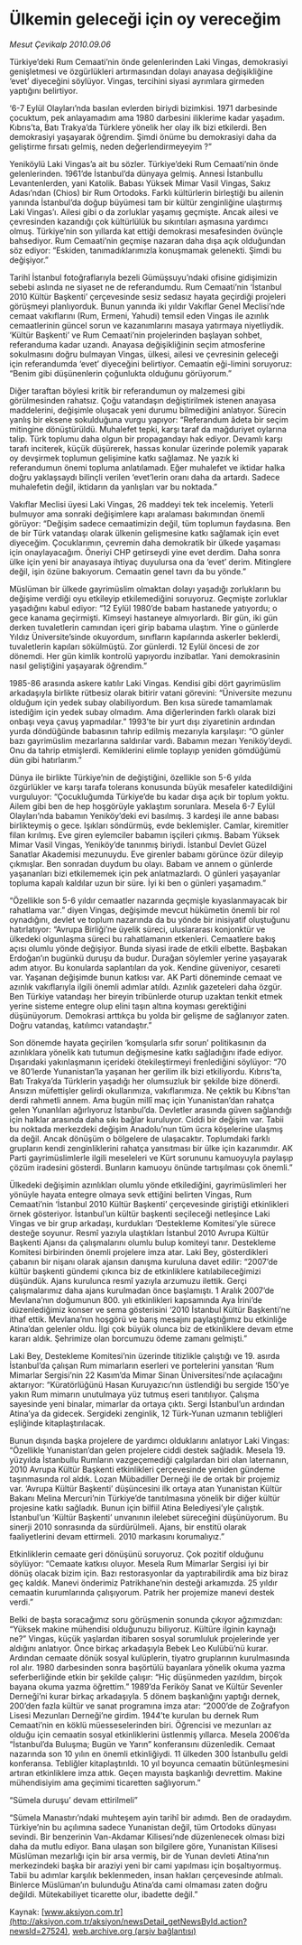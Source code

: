 # Ülkemin geleceği için oy vereceğim

*Mesut Çevikalp 2010.09.06*

<font class="agenda2NewsSpot">
 Türkiye’deki Rum Cemaati’nin önde gelenlerinden Laki Vingas, demokrasiyi genişletmesi ve özgürlükleri artırmasından dolayı anayasa değişikliğine ‘evet’ diyeceğini söylüyor. Vingas, tercihini siyasi ayrımlara girmeden yaptığını belirtiyor.
</font>
<font class="newsDetail">
 <p>
 </p>
 <p class="MsoNormal">
  ‘6-7 Eylül Olayları’nda basılan evlerden biriydi bizimkisi. 1971 darbesinde çocuktum, pek anlayamadım ama 1980 darbesini iliklerime kadar yaşadım. Kıbrıs’ta, Batı Trakya’da Türklere yönelik her olay ilk bizi etkilerdi. Ben demokrasiyi yaşayarak öğrendim. Şimdi önüme bu demokrasiyi daha da geliştirme fırsatı gelmiş, neden değerlendirmeyeyim ?”
 </p>
 <p class="MsoNormal">
  Yeniköylü Laki Vingas’a ait bu sözler. Türkiye’deki Rum Cemaati’nin önde gelenlerinden. 1961’de İstanbul’da dünyaya gelmiş. Annesi İstanbullu Levantenlerden, yani Katolik. Babası Yüksek Mimar Vasil Vingas, Sakız Adası’ndan (Chios) bir Rum Ortodoks. Farklı kültürlerin birleştiği bu ailenin yanında İstanbul’da doğup büyümesi tam bir kültür zenginliğine ulaştırmış Laki Vingas’ı. Ailesi gibi o da zorluklar yaşamış geçmişte. Ancak ailesi ve çevresinden kazandığı çok kültürlülük bu sıkıntıları aşmasına yardımcı olmuş. Türkiye’nin son yıllarda kat ettiği demokrasi mesafesinden övünçle bahsediyor. Rum Cemaati’nin geçmişe nazaran daha dışa açık olduğundan söz ediyor: “Eskiden, tanımadıklarımızla konuşmamak gelenekti. Şimdi bu değişiyor.”
 </p>
 <p class="MsoNormal">
  Tarihî İstanbul fotoğraflarıyla bezeli Gümüşsuyu’ndaki ofisine gidişimizin sebebi aslında ne siyaset ne de referandumdu. Rum Cemaati’nin ‘İstanbul 2010 Kültür Başkenti’ çerçevesinde sesiz sedasız hayata geçirdiği projeleri görüşmeyi planlıyorduk. Bunun yanında iki yıldır Vakıflar Genel Meclisi’nde cemaat vakıflarını (Rum, Ermeni, Yahudi) temsil eden Vingas ile azınlık cemaatlerinin güncel sorun ve kazanımlarını masaya yatırmaya niyetliydik. ‘Kültür Başkenti’ ve Rum Cemaati’nin projelerinden başlayan sohbet, referanduma kadar uzandı. Anayasa değişikliğinin seçim atmosferine sokulmasını doğru bulmayan Vingas, ülkesi, ailesi ve çevresinin geleceği için referandumda ‘evet’ diyeceğini belirtiyor. Cemaatin eği-limini soruyoruz: “Benim gibi düşünenlerin çoğunlukta olduğunu görüyorum.”
 </p>
 <p class="MsoNormal">
  Diğer taraftan böylesi kritik bir referandumun oy malzemesi gibi görülmesinden rahatsız. Çoğu vatandaşın değiştirilmek istenen anayasa maddelerini, değişimle oluşacak yeni durumu bilmediğini anlatıyor. Sürecin yanlış bir eksene sokulduğuna vurgu yapıyor: “Referandum âdeta bir seçim mitingine dönüştürüldü. Muhalefet tepki, karşı taraf da mağduriyet oylarına talip. Türk toplumu daha olgun bir propagandayı hak ediyor. Devamlı karşı tarafı inciterek, küçük düşürerek, hassas konular üzerinde polemik yaparak oy devşirmek toplumun gelişimine katkı sağlamaz. Ne yazık ki referandumun önemi topluma anlatılamadı. Eğer muhalefet ve iktidar halka doğru yaklaşsaydı bilinçli verilen ‘evet’lerin oranı daha da artardı. Sadece muhalefetin değil, iktidarın da yanlışları var bu noktada.”
 </p>
 <p class="MsoNormal">
  Vakıflar Meclisi üyesi Laki Vingas, 26 maddeyi tek tek incelemiş. Yeterli bulmuyor ama sonraki değişimlere kapı aralaması bakımından önemli görüyor: “Değişim sadece cemaatimizin değil, tüm toplumun faydasına. Ben de bir Türk vatandaşı olarak ülkenin gelişmesine katkı sağlamak için evet diyeceğim. Çocuklarımın, çevremin daha demokratik bir ülkede yaşaması için onaylayacağım. Öneriyi CHP getirseydi yine evet derdim. Daha sonra ülke için yeni bir anayasaya ihtiyaç duyulursa ona da ‘evet’ derim. Mitinglere değil, işin özüne bakıyorum. Cemaatin genel tavrı da bu yönde.”
 </p>
 <p class="MsoNormal">
  Müslüman bir ülkede gayrimüslim olmaktan dolayı yaşadığı zorlukların bu değişime verdiği oyu etkileyip etkilemediğini soruyoruz. Geçmişte zorluklar yaşadığını kabul ediyor: “12 Eylül 1980’de babam hastanede yatıyordu; o gece kanama geçirmişti. Kimseyi hastaneye almıyorlardı. Bir gün, iki gün derken tuvaletlerin camından içeri girip babama ulaştım. Yine o günlerde Yıldız Üniversite’sinde okuyordum, sınıfların kapılarında askerler beklerdi, tuvaletlerin kapıları sökülmüştü. Zor günlerdi. 12 Eylül öncesi de zor dönemdi. Her gün kimlik kontrolü yapıyordu inzibatlar. Yani demokrasinin nasıl geliştiğini yaşayarak öğrendim.”
  <span>
  </span>
 </p>
 <p class="MsoNormal">
  1985-86 arasında askere katılır Laki Vingas.
  <span>
  </span>
  Kendisi gibi dört gayrimüslim arkadaşıyla birlikte rütbesiz olarak bitirir vatani görevini: “Üniversite mezunu olduğum için yedek subay olabiliyordum. Ben kısa sürede tamamlamak istediğim için yedek subay olmadım. Ama diğerlerinden farklı olarak bizi onbaşı veya çavuş yapmadılar.” 1993’te bir yurt dışı ziyaretinin ardından yurda döndüğünde babasının tahrip edilmiş mezarıyla karşılaşır: “O günler bazı gayrimüslim mezarlarına saldırılar vardı. Babamın mezarı Yeniköy’deydi. Onu da tahrip etmişlerdi. Kemiklerini elimle toplayıp yeniden gömdüğümü dün gibi hatırlarım.”
 </p>
 <p class="MsoNormal">
  Dünya ile birlikte Türkiye’nin de değiştiğini, özellikle son 5-6 yılda özgürlükler ve karşı tarafa tolerans konusunda büyük mesafeler katedildiğini vurguluyor: “Çocukluğumda Türkiye’de bu kadar dışa açık bir toplum yoktu. Ailem gibi ben de hep hoşgörüyle yaklaştım sorunlara. Mesela 6-7 Eylül Olayları’nda babamın Yeniköy’deki evi basılmış. 3 kardeşi ile anne babası birlikteymiş o gece. Işıkları söndürmüş, evde beklemişler. Camlar, kiremitler filan kırılmış. Eve giren eylemciler babamın işçileri çıkmış. Babam Yüksek Mimar Vasil Vingas, Yeniköy’de tanınmış biriydi. İstanbul Devlet Güzel Sanatlar Akademisi mezunuydu. Eve girenler babamı görünce özür dileyip çıkmışlar. Ben sonradan duydum bu olayı. Babam ve annem o günlerde yaşananları bizi etkilememek için pek anlatmazlardı. O günleri yaşayanlar topluma kapalı kaldılar uzun bir süre. İyi ki ben o günleri yaşamadım.”
 </p>
 <p class="MsoNormal">
  “Özellikle son 5-6 yıldır cemaatler nazarında geçmişle kıyaslanmayacak bir rahatlama var.” diyen Vingas, değişimde mevcut hükümetin önemli bir rol oynadığını, devlet ve toplum nazarında da bu yönde bir inisiyatif oluştuğunu hatırlatıyor: “Avrupa Birliği’ne üyelik süreci, uluslararası konjonktür ve ülkedeki olgunlaşma süreci bu rahatlamanın etkenleri. Cemaatlere bakış açısı olumlu yönde değişiyor. Bunda siyasi irade de etkili elbette. Başbakan Erdoğan’ın bugünkü duruşu da budur. Durağan söylemler yerine yaşayarak adım atıyor. Bu konularda saplantıları da yok. Kendine güveniyor, cesareti var. Yaşanan değişimde bunun katkısı var. AK Parti döneminde cemaat ve azınlık vakıflarıyla ilgili önemli adımlar atıldı. Azınlık gazeteleri daha özgür. Ben Türkiye vatandaşı her bireyin tribünlerde oturup uzaktan tenkit etmek yerine sisteme entegre olup elini taşın altına koyması gerektiğini düşünüyorum. Demokrasi arttıkça bu yolda bir gelişme de sağlanıyor zaten. Doğru vatandaş, katılımcı vatandaştır.”
 </p>
 <p class="MsoNormal">
  Son dönemde hayata geçirilen ‘komşularla sıfır sorun’ politikasının da azınlıklara yönelik katı tutumun değişmesine katkı sağladığını ifade ediyor. Dışarıdaki yakınlaşmanın içerideki ötekileştirmeyi frenlediğini söylüyor: “70 ve 80’lerde Yunanistan’la yaşanan her gerilim ilk bizi etkiliyordu. Kıbrıs’ta, Batı Trakya’da Türklerin yaşadığı her olumsuzluk bir şekilde bize dönerdi. Ansızın müfettişler gelirdi okullarımıza, vakıflarımıza. Ne çektik bu Kıbrıs’tan derdi rahmetli annem. Ama bugün millî maç için Yunanistan’dan rahatça gelen Yunanlıları ağırlıyoruz İstanbul’da. Devletler arasında güven sağlandığı için halklar arasında daha sıkı bağlar kuruluyor. Ciddi bir değişim var. Tabii bu noktada merkezdeki değişim Anadolu’nun tüm ücra köşelerine ulaşmış da değil. Ancak dönüşüm o bölgelere de ulaşacaktır. Toplumdaki farklı grupların kendi zenginliklerini rahatça yansıtması bir ülke için kazanımdır. AK Parti gayrimüslimlerle ilgili meseleleri ve Kürt sorununu kamuoyuyla paylaşıp çözüm iradesini gösterdi. Bunların kamuoyu önünde tartışılması çok önemli.”
 </p>
 <p class="MsoNormal">
  Ülkedeki değişimin azınlıkları olumlu yönde etkilediğini, gayrimüslimleri her yönüyle hayata entegre olmaya sevk ettiğini belirten Vingas, Rum Cemaati’nin ‘İstanbul 2010 Kültür Başkenti’ çerçevesinde giriştiği etkinlikleri örnek gösteriyor. İstanbul’un kültür başkenti seçileceği netleşince Laki Vingas ve bir grup arkadaşı, kurdukları ‘Destekleme Komitesi’yle sürece desteğe soyunur. Resmî yazıyla ulaştıkları İstanbul 2010 Avrupa Kültür Başkenti Ajansı da çalışmalarını olumlu bulup komiteyi tanır. Destekleme Komitesi birbirinden önemli projelere imza atar. Laki Bey, gösterdikleri çabanın bir nişanı olarak ajansın danışma kuruluna davet edilir: “2007’de kültür başkenti gündemi çıkınca biz de etkinliklere katılabileceğimizi düşündük. Ajans kurulunca resmî yazıyla arzumuzu ilettik. Gerçi çalışmalarımız daha ajans kurulmadan önce başlamıştı. 1 Aralık 2007’de Mevlana’nın doğumunun 800. yılı etkinlikleri kapsamında Aya İrini’de düzenlediğimiz konser ve sema gösterisini ‘2010 İstanbul Kültür Başkenti’ne ithaf ettik. Mevlana’nın hoşgörü ve barış mesajını paylaştığımız bu etkinliğe Atina’dan gelenler oldu. İlgi çok büyük olunca biz de etkinliklere devam etme kararı aldık. Şehrimize olan borcumuzu ödeme zamanı gelmişti.”
 </p>
 <p class="MsoNormal">
  Laki Bey, Destekleme Komitesi’nin üzerinde titizlikle çalıştığı ve 19. asırda İstanbul’da çalışan Rum mimarların eserleri ve portelerini yansıtan ‘Rum Mimarlar Sergisi’nin 22 Kasım’da Mimar Sinan Üniversitesi’nde açılacağını aktarıyor: “Küratörlüğünü Hasan Kuruyazıcı’nın üstlendiği bu sergide 150’ye yakın Rum mimarın unutulmaya yüz tutmuş eseri tanıtılıyor. Çalışma sayesinde yeni binalar, mimarlar da ortaya çıktı. Sergi İstanbul’un ardından Atina’ya da gidecek. Sergideki zenginlik, 12 Türk-Yunan uzmanın tebliğleri eşliğinde kitaplaştırılacak.
 </p>
 <p class="MsoNormal">
  Bunun dışında başka projelere de yardımcı olduklarını anlatıyor Laki Vingas: “Özellikle Yunanistan’dan gelen projelere ciddi destek sağladık. Mesela 19. yüzyılda İstanbullu Rumların vazgeçemediği çalgılardan biri olan laternanın, 2010 Avrupa Kültür Başkenti etkinlikleri çerçevesinde yeniden gündeme taşınmasında rol aldık. Lozan Mübadiller Derneği ile de ortak bir projemiz var. ‘Avrupa Kültür Başkenti’ düşüncesini ilk ortaya atan Yunanistan Kültür Bakanı Melina Mercuri’nin Türkiye’de tanıtılmasına yönelik bir diğer kültür projesine katkı sağladık. Bunun için bilfiil Atina Belediyesi’yle çalıştık. İstanbul’un ‘Kültür Başkenti’ unvanının ilelebet süreceğini düşünüyorum. Bu sinerji 2010 sonrasında da sürdürülmeli. Ajans, bir enstitü olarak faaliyetlerini devam ettirmeli. 2010 markasını korumalıyız.”
 </p>
 <p class="MsoNormal">
  Etkinliklerin cemaate geri dönüşünü soruyoruz. Çok pozitif olduğunu söylüyor: “Cemaate katkısı oluyor. Mesela Rum Mimarlar Sergisi iyi bir dönüş olacak bizim için. Bazı restorasyonlar da yaptırabilirdik ama biz biraz geç kaldık. Manevi önderimiz Patrikhane’nin desteği arkamızda. 25 yıldır cemaatin kurumlarında çalışıyorum. Patrik her projemize manevi destek verdi.”
 </p>
 <p class="MsoNormal">
  Belki de başta soracağımız soru görüşmenin sonunda çıkıyor ağzımızdan: “Yüksek makine mühendisi olduğunuzu biliyoruz. Kültüre ilginin kaynağı ne?” Vingas, küçük yaşlardan itibaren sosyal sorumluluk projelerinde yer aldığını anlatıyor. Önce birkaç arkadaşıyla Bebek Leo Kulübü’nü kurar. Ardından cemaate dönük sosyal kulüplerin, tiyatro gruplarının kurulmasında rol alır. 1980 darbesinden sonra başörtülü bayanlara yönelik okuma yazma seferberliğinde etkin bir şekilde çalışır: “Hiç düşünmeden yazıldım, birçok bayana okuma yazma öğrettim.” 1989’da Feriköy Sanat ve Kültür Sevenler Derneği’ni kurar birkaç arkadaşıyla. 5 dönem başkanlığını yaptığı dernek, 200’den fazla kültür ve sanat programına imza atar: “2000’de de Zoğrafyon Lisesi Mezunları Derneği’ne girdim. 1944’te kurulan bu dernek Rum Cemaati’nin en köklü müesseselerinden biri. Öğrencisi ve mezunları az olduğu için cemaatin sosyal etkinliklerini üstlenmiş yıllarca. Mesela 2006’da “İstanbul’da Buluşma; Bugün ve Yarın” konferansını düzenledik. Cemaat nazarında son 10 yılın en önemli etkinliğiydi. 11 ülkeden 300 İstanbullu geldi konferansa. Tebliğler kitaplaştırıldı. 10 yıl boyunca cemaatin bütünleşmesini artıran etkinliklere imza attık. Geçen mayısta başkanlığı devrettim. Makine mühendisiyim ama geçimimi ticaretten sağlıyorum.”
 </p>
 <p class="MsoNormal">
 </p>
 <p class="MsoNormal">
 </p>
 <p class="MsoNormal">
  “Sümela duruşu’ devam ettirilmeli”
 </p>
 <p class="MsoNormal">
 </p>
 <p class="MsoNormal">
  “Sümela Manastırı’ndaki muhteşem ayin tarihî bir adımdı. Ben de oradaydım. Türkiye’nin bu açılımına sadece Yunanistan değil, tüm Ortodoks dünyası sevindi. Bir benzerinin Van-Akdamar Kilisesi’nde düzenlenecek olması bizi daha da mutlu ediyor. Bana ulaşan son bilgilere göre, Yunanistan Kilisesi Müslüman mezarlığı için bir arsa vermiş, bir de Yunan devleti Atina’nın merkezindeki başka bir araziyi yeni bir cami yapılması için boşaltıyormuş. Tabii bu adımlar karşılık beklenmeden, insan hakları çerçevesinde atılmalı. Binlerce Müslüman’ın bulunduğu Atina’da cami olmaması zaten doğru değildi. Mütekabiliyet ticarette olur, ibadette değil.”
 </p>
 <p>
 </p>
</font>

Kaynak: [www.aksiyon.com.tr](http://aksiyon.com.tr/aksiyon/newsDetail_getNewsById.action?newsId=27524), [web.archive.org (arşiv bağlantısı)](http://web.archive.org/web/20100922183228/http://aksiyon.com.tr/aksiyon/newsDetail_getNewsById.action?newsId=27524)
